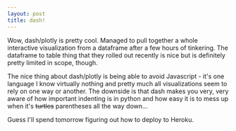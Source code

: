 ```yaml
---
layout: post
title: dash!
---
```


Wow, dash/plotly is pretty cool. Managed to pull together a whole interactive visualization from a dataframe after a few hours of tinkering. The dataframe to table thing that they rolled out recently is nice but is definitely pretty limited in scope, though. 

The nice thing about dash/plotly is being able to avoid Javascript - it's one language I know virtually nothing and pretty much all visualizations seem to rely on one way or another. The downside is that dash makes you very, very aware of how important indenting is in python and how easy it is to mess up when it's ~~turtles~~ parentheses all the way down... 

Guess I'll spend tomorrow figuring out how to deploy to Heroku.